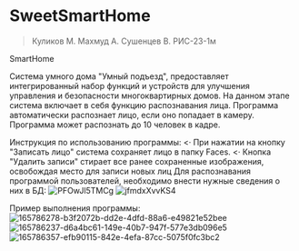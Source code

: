 # SweetSmartHome

> Куликов М. Махмуд А. Сушенцев В.
> РИС-23-1м

SmartHome

Система умного дома "Умный подъезд", предоставляет интегрированный набор функций и устройств для улучшения управления и безопасности многоквартирных домов. На данном этапе система включает в себя функцию распознавания лица. 
Программа автоматически распознает лицо, если оно попадает в камеру. Программа может распознать до 10 человек в кадре.

Инструкция по использованию программы:
<· При нажатии на кнопку "Записать лицо" система сохраняет лицо в папку Faces.
<· Кнопка "Удалить записи" стирает все ранее сохраненные изображения, освобождая место для записи новых лиц
Для распознавания программой пользователей, необходимо внести нужные сведения о них в БД:
![PFOwJl5TMCg](https://github.com/ZrekZ/SweetSmartHome/assets/97664926/2418768d-9253-4ece-90f8-6d7009c47d87)
![jfmdxXvvKS4](https://github.com/ZrekZ/SweetSmartHome/assets/97664926/af5b2a18-3d09-466d-bc50-53ee4381dc1d)

Пример выполнения программы:
![165786278-b3f2072b-dd2e-4dfd-88a6-e49821e52bee](https://github.com/ZrekZ/SweetSmartHome/assets/97664926/cd7120d5-b3d7-4b45-90ff-07ad3249f510)
![165786237-d6a4bc61-149e-40b7-947f-577e3db096e5](https://github.com/ZrekZ/SweetSmartHome/assets/97664926/42f0754b-684f-4563-ae47-0a5c67844219)
![165786357-efb90115-842e-4efa-87cc-5075f0fc3bc2](https://github.com/ZrekZ/SweetSmartHome/assets/97664926/57368aa6-18de-492d-8605-a0c31d0686f5)
